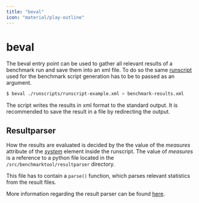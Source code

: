```yaml
---
title: "beval"
icon: "material/play-outline"
---
```


# beval

The beval entry point can be used to gather all relevant results of a benchmark run and save them into an xml file. To do so the same [runscript](../bgen/runscript.md) used for the benchmark script generation has to be to passed as an argument.

```bash
$ beval ./runscripts/runscript-example.xml > benchmark-results.xml
```

The script writes the results in xml format to the standard output. It is recommended to save the result in a file by redirecting the output.

## Resultparser

How the results are evaluated is decided by the the value of the *measures* attribute of the [*system*](../bgen/runscript.md#system) element inside the runscript. The value of *measures* is a reference to a python file located in the `/src/benchmarktool/resultparser` directory.

This file has to contain a `parse()` function, which parses relevant statistics from the result files.

More information regarding the result parser can be found [here](../../reference/resultparser.md).
